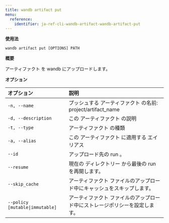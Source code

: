 ```yaml
---
title: wandb artifact put
menu:
  reference:
    identifier: ja-ref-cli-wandb-artifact-wandb-artifact-put
---
```


**使用法**

`wandb artifact put [OPTIONS] PATH`

**概要**

アーティファクト を wandb にアップロードします。

**オプション**

| **オプション** | **説明** |
| :--- | :--- |
| `-n, --name` | プッシュする アーティファクト の名前: project/artifact_name |
| `-d, --description` | この アーティファクト の説明 |
| `-t, --type` | アーティファクト の種類 |
| `-a, --alias` | この アーティファクト に適用する エイリアス |
| `--id` | アップロード先の run 。 |
| `--resume` | 現在の ディレクトリー から最後の run を再開します。 |
| `--skip_cache` | アーティファクト ファイルのアップロード中にキャッシュをスキップします。 |
| `--policy [mutable\|immutable]` | アーティファクト ファイルのアップロード中にストレージポリシーを設定します。 |
